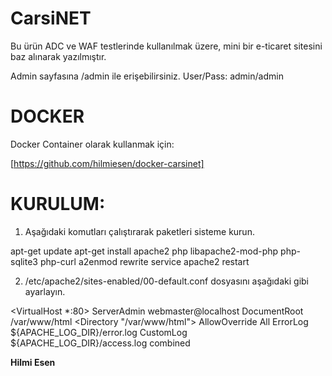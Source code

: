 # CarsiNET

Bu ürün ADC ve WAF testlerinde kullanılmak üzere, mini bir e-ticaret sitesini baz alınarak yazılmıştır. 

Admin sayfasına /admin ile erişebilirsiniz. User/Pass: admin/admin
  
# DOCKER
Docker Container olarak kullanmak için: 

[https://github.com/hilmiesen/docker-carsinet]

# KURULUM:

1. Aşağıdaki komutları çalıştırarak paketleri sisteme kurun. 

apt-get update
apt-get install apache2 php libapache2-mod-php php-sqlite3 php-curl
a2enmod rewrite
service apache2 restart

2. /etc/apache2/sites-enabled/00-default.conf dosyasını aşağıdaki gibi ayarlayın. 

<VirtualHost *:80>
	ServerAdmin webmaster@localhost
	DocumentRoot /var/www/html
	<Directory "/var/www/html">
		AllowOverride All
	</Directory>
	ErrorLog ${APACHE_LOG_DIR}/error.log
	CustomLog ${APACHE_LOG_DIR}/access.log combined
</VirtualHost>


**Hilmi Esen**
